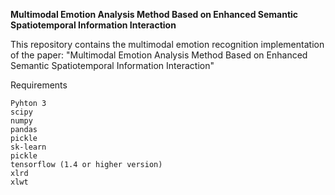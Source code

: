 **Multimodal Emotion Analysis Method Based on Enhanced Semantic Spatiotemporal Information Interaction**

This repository contains the multimodal emotion recognition implementation of the paper: "Multimodal Emotion Analysis Method Based on Enhanced Semantic Spatiotemporal Information Interaction"



Requirements

    Pyhton 3
    scipy
    numpy
    pandas
    pickle
    sk-learn
    pickle
    tensorflow (1.4 or higher version)
    xlrd
    xlwt
